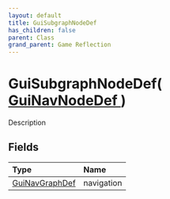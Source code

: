 ```yaml
---
layout: default
title: GuiSubgraphNodeDef
has_children: false
parent: Class
grand_parent: Game Reflection
---
```

# GuiSubgraphNodeDef( [ GuiNavNodeDef ](/docs/game-reflection/classes/gui_nav_node_def) )
Description 

## Fields

| Type | Name |
|:-------------|:--------------|
| [GuiNavGraphDef](/docs/game-reflection/classes/gui_nav_graph_def) | navigation |

